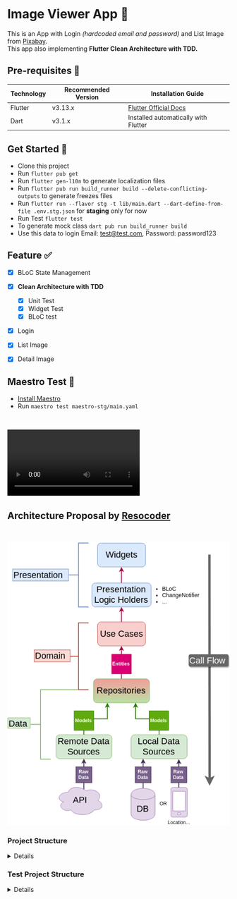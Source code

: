 <br>

# Image Viewer App 🌄

This is an App with Login _(hardcoded email and password)_ and List Image from [Pixabay](https://pixabay.com/api/docs/).
<br>This app also implementing **Flutter Clean Architecture with TDD.**


## Pre-requisites 📐

| Technology | Recommended Version | Installation Guide                                                    |
|------------|---------------------|-----------------------------------------------------------------------|
| Flutter    | v3.13.x             | [Flutter Official Docs](https://flutter.dev/docs/get-started/install) |
| Dart       | v3.1.x              | Installed automatically with Flutter                                  |

## Get Started 🚀

- Clone this project
- Run `flutter pub get`
- Run `flutter gen-l10n` to generate localization files
- Run `flutter pub run build_runner build --delete-conflicting-outputs` to generate freezes files
- Run `flutter run --flavor stg -t lib/main.dart --dart-define-from-file .env.stg.json` for **staging** only for now
- Run Test `flutter test`
- To generate mock class `dart pub run build_runner build`
- Use this data to login Email: test@test.com, Password: password123 




## Feature ✅

- [x] BLoC State Management
- [x] **Clean Architecture with TDD**
    - [x] Unit Test
    - [x] Widget Test
    - [x] BLoC test
- [x] Login
- [x] List Image
- [x] Detail Image


## Maestro Test 🧪
- [Install Maestro](https://maestro.mobile.dev/getting-started/installing-maestro) 
- Run `maestro test maestro-stg/main.yaml`

<br>

![Maestro Test](./maestro_test.mov)

## Architecture Proposal by [Resocoder](https://github.com/ResoCoder/flutter-tdd-clean-architecture-course)

<br>

![architecture-proposal](./architecture-proposal.png)

### Project Structure

<details>

````

lib/
├── core
│   ├── api
│   │   ├── api.dart
│   │   ├── dio_client.dart
│   │   ├── dio_interceptor.dart
│   │   ├── isolate_parser.dart
│   │   └── list_api.dart
│   ├── app_route.dart
│   ├── core.dart
│   ├── core_mapper.dart
│   ├── error
│   │   ├── error.dart
│   │   ├── exceptions.dart
│   │   └── failure.dart
│   ├── localization
│   │   ├── generated
│   │   │   ├── strings.dart
│   │   │   └── strings_en.dart
│   │   ├── intl_en.arb
│   │   ├── l10n.dart
│   │   └── localization.dart
│   ├── resources
│   │   ├── dimens.dart
│   │   ├── images.dart
│   │   ├── palette.dart
│   │   ├── resources.dart
│   │   └── styles.dart
│   ├── usecase
│   │   └── usecase.dart
│   └── widgets
│       ├── button.dart
│       ├── circle_image.dart
│       ├── color_loaders.dart
│       ├── custom_dialog.dart
│       ├── disable_focus_node.dart
│       ├── empty.dart
│       ├── image_network.dart
│       ├── loading.dart
│       ├── image_viewer_shimmer.dart
│       ├── parent.dart
│       ├── spacer_h.dart
│       ├── spacer_v.dart
│       ├── text_f.dart
│       ├── toast.dart
│       └── widgets.dart
├── dependencies_injection.dart
├── features
│   ├── auth
│   │   ├── auth.dart
│   │   ├── data
│   │   │   ├── data.dart
│   │   │   ├── datasources
│   │   │   │   ├── auth_remote_datasources.dart
│   │   │   │   └── datasources.dart
│   │   │   ├── models
│   │   │   │   ├── login_response.dart
│   │   │   │   ├── login_response.freezed.dart
│   │   │   │   ├── login_response.g.dart
│   │   │   │   └── models.dart
│   │   │   └── repositories
│   │   │       ├── auth_repository_impl.dart
│   │   │       └── repositories.dart
│   │   ├── domain
│   │   │   ├── domain.dart
│   │   │   ├── entities
│   │   │   │   ├── entities.dart
│   │   │   │   ├── login.dart
│   │   │   │   └── login.freezed.dart
│   │   │   ├── repositories
│   │   │   │   ├── auth_repository.dart
│   │   │   │   └── repositories.dart
│   │   │   └── usecases
│   │   │       ├── post_login.dart
│   │   │       ├── post_login.freezed.dart
│   │   │       ├── post_login.g.dart
│   │   │       └── usecases.dart
│   │   └── pages
│   │       ├── login
│   │       │   ├── cubit
│   │       │   │   ├── auth_cubit.dart
│   │       │   │   ├── auth_cubit.freezed.dart
│   │       │   │   ├── auth_state.dart
│   │       │   │   └── cubit.dart
│   │       │   ├── login.dart
│   │       │   └── login_page.dart
│   │       └── pages.dart
│   ├── features.dart
│   └── image_viewer
│       ├── data
│       │   ├── data.dart
│       │   ├── datasources
│       │   │   ├── datasources.dart
│       │   │   └── image_viewer_remote_datasources.dart
│       │   ├── models
│       │   │   ├── image_viewer_response.dart
│       │   │   ├── image_viewer_response.freezed.dart
│       │   │   ├── image_viewer_response.g.dart
│       │   │   └── models.dart
│       │   └── repositories
│       │       ├── image_viewer_repository_impl.dart
│       │       └── repositories.dart
│       ├── domain
│       │   ├── domain.dart
│       │   ├── entities
│       │   │   ├── entities.dart
│       │   │   ├── image_viewer.dart
│       │   │   └── image_viewer.freezed.dart
│       │   ├── repositories
│       │   │   ├── image_viewer_repository.dart
│       │   │   └── repositories.dart
│       │   └── usecases
│       │       ├── get_image_viewer.dart
│       │       ├── get_image_viewer.freezed.dart
│       │       ├── get_image_viewer.g.dart
│       │       └── usecases.dart
│       ├── image_viewer.dart
│       └── pages
│           ├── image_viewer_detail
│           │   ├── image_viewer_detail.dart
│           │   └── image_viewer_detail_page.dart
│           ├── image_viewer_list
│           │   ├── cubit
│           │   │   ├── cubit.dart
│           │   │   ├── image_viewer_cubit.dart
│           │   │   ├── image_viewer_cubit.freezed.dart
│           │   │   └── image_viewer_state.dart
│           │   ├── image_viewer_appbar.dart
│           │   ├── image_viewer_list.dart
│           │   ├── image_viewer_list_empty.dart
│           │   ├── image_viewer_list_loading.dart
│           │   ├── image_viewer_list_page.dart
│           │   └── image_viewer_list_success.dart
│           └── pages.dart
├── image_viewer_app.dart
├── main.dart
└── utils
    ├── ext
    │   ├── context.dart
    │   ├── ext.dart
    │   ├── string.dart
    │   ├── text_theme.dart
    │   └── widget.dart
    ├── helper
    │   ├── common.dart
    │   ├── constant.dart
    │   ├── data_helper.dart
    │   ├── data_helper.freezed.dart
    │   ├── go_router_refresh_stream.dart
    │   └── helper.dart
    ├── services
    │   ├── hive
    │   │   ├── hive.dart
    │   │   └── main_box.dart
    │   └── services.dart
    └── utils.dart

40 directories, 116 files

````

</details>

### Test Project Structure

<details>

````

test/
├── features
│   ├── auth
│   │   ├── data
│   │   │   ├── datasources
│   │   │   │   ├── models
│   │   │   │   │   └── login_response_test.dart
│   │   │   │   └── repositories
│   │   │   │       └── auth_remote_datasources_test.dart
│   │   │   └── repositories
│   │   │       └── auth_repository_impl_test.dart
│   │   ├── domain
│   │   │   └── usecases
│   │   │       └── post_login_test.dart
│   │   └── pages
│   │       └── login
│   │           └── cubit
│   │               ├── auth_cubit_test.dart
│   │               ├── auth_cubit_test.mocks.dart
│   │               └── auth_state_test.dart
│   └── image_viewer
│       ├── data
│       │   ├── datasources
│       │   │   ├── models
│       │   │   │   └── image_viewer_response_response_test.dart
│       │   │   └── repositories
│       │   │       └── image_viewer_remote_datasources_test.dart
│       │   └── repositories
│       │       └── image_viewer_repository_impl_test.dart
│       ├── domain
│       │   └── usecases
│       │       └── get_image_viewer.dart
│       └── pages
│           └── image_viewer
│               └── cubit
│                   ├── image_viewer_cubit_test.dart
│                   ├── image_viewer_cubit_test.mocks.dart
│                   └── image_viewer_state_test.dart
└── helpers
    ├── fake_path_provider_platform.dart
    ├── json_reader.dart
    ├── paths.dart
    ├── stubs
    │   ├── image_viewer_empty_response.json
    │   ├── image_viewer_success_response.json
    │   ├── login_success_response.json
    │   └── login_unsuccessful_response.json
    ├── test_mock.dart
    └── test_mock.mocks.dart

26 directories, 23 files

````

</details>

